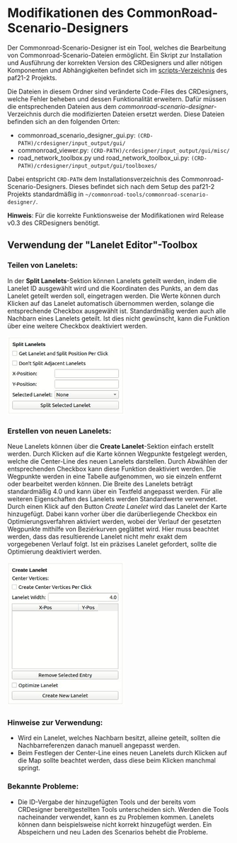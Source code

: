 # Modifikationen des CommonRoad-Scenario-Designers

Der Commonroad-Scenario-Designer ist ein Tool, welches die Bearbeitung von Commonroad-Scenario-Dateien ermöglicht. Ein Skript zur Installation und Ausführung der korrekten Version des CRDesigners und aller nötigen Komponenten und Abhängigkeiten befindet sich im [scripts-Verzeichnis](../scripts/) des paf21-2 Projekts.

Die Dateien in diesem Ordner sind veränderte Code-Files des CRDesigners, welche Fehler beheben und dessen Funktionalität erweitern.
Dafür müssen die entsprechenden Dateien aus dem *commonroad-scenario-designer*-Verzeichnis durch die modifizierten Dateien ersetzt werden.
Diese Dateien befinden sich an den folgenden Orten:

 - commonroad_scenario_designer_gui.py: `(CRD-PATH)/crdesigner/input_output/gui/`
 - commonroad_viewer.py: `(CRD-PATH)/crdesigner/input_output/gui/misc/`
 - road_network_toolbox.py und road_network_toolbox_ui.py: `(CRD-PATH)/crdesigner/input_output/gui/toolboxes/`

Dabei entspricht `CRD-PATH` dem Installationsverzeichnis des Commonroad-Scenario-Designers. Dieses befindet sich nach dem Setup des paf21-2 Projekts standardmäßig in `~/commonroad-tools/commonroad-scenario-designer/`.

**Hinweis**: Für die korrekte Funktionsweise der Modifikationen wird Release v0.3 des CRDesigners benötigt.

## Verwendung der "Lanelet Editor"-Toolbox

### Teilen von Lanelets:

In der **Split Lanelets**-Sektion können Lanelets geteilt werden, indem die Lanelet ID ausgewählt wird und die Koordinaten des Punkts, an dem das Lanelet geteilt werden soll, eingetragen werden. Die Werte können durch Klicken auf das Lanelet automatisch übernommen werden, solange die entsprechende Checkbox ausgewählt ist. Standardmäßig werden auch alle Nachbarn eines Lanelets geteilt. Ist dies nicht gewünscht, kann die Funktion über eine weitere Checkbox deaktiviert werden.

![](../docs/imgs/split_tool.JPG)

### Erstellen von neuen Lanelets:

Neue Lanelets können über die **Create Lanelet**-Sektion einfach erstellt werden. Durch Klicken auf die Karte können Wegpunkte festgelegt werden, welche die Center-Line des neuen Lanelets darstellen. Durch Abwählen der entsprechenden Checkbox kann diese Funktion deaktiviert werden. Die Wegpunkte werden in eine Tabelle aufgenommen, wo sie einzeln entfernt oder bearbeitet werden können. Die Breite des Lanelets beträgt standardmäßig 4.0 und kann über ein Textfeld angepasst werden. Für alle weiteren Eigenschaften des Lanelets werden Standardwerte verwendet. Durch einen Klick auf den Button *Create Lanelet* wird das Lanelet der Karte hinzugefügt. Dabei kann vorher über die darüberliegende Checkbox ein Optimierungsverfahren aktiviert werden, wobei der Verlauf der gesetzten Wegpunkte mithilfe von Beziérkurven geglättet wird. Hier muss beachtet werden, dass das resultierende Lanelet nicht mehr exakt dem vorgegebenen Verlauf folgt. Ist ein präzises Lanelet gefordert, sollte die Optimierung deaktiviert werden.

![](../docs/imgs/create_lanelet_tool.JPG)

### Hinweise zur Verwendung:

- Wird ein Lanelet, welches Nachbarn besitzt, alleine geteilt, sollten die Nachbarreferenzen danach manuell angepasst werden.
- Beim Festlegen der Center-Line eines neuen Lanelets durch Klicken auf die Map sollte beachtet werden, dass diese beim Klicken manchmal springt.

### Bekannte Probleme:

- Die ID-Vergabe der hinzugefügten Tools und der bereits vom CRDesigner bereitgestellten Tools unterscheiden sich. Werden die Tools nacheinander verwendet, kann es zu Problemen kommen. Lanelets können dann beispielsweise nicht korrekt hinzugefügt werden. Ein Abspeichern und neu Laden des Scenarios behebt die Probleme.

